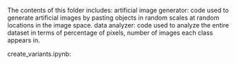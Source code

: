 The contents of this folder includes:
artificial image generator: code used to generate artificial images by pasting objects in random scales at random locations in the image space.
data analyzer: code used to analyze the entire dataset in terms of percentage of pixels, number of images each class appears in.

create_variants.ipynb: 